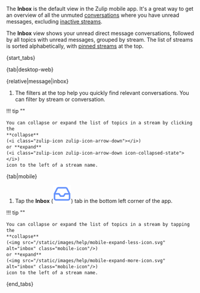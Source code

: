 The **Inbox** is the default view in the Zulip mobile app. It's a great way to
get an overview of all the unmuted [conversations](/help/recent-conversations)
where you have unread messages, excluding [inactive
streams](/help/manage-inactive-streams).

The **Inbox** view shows your unread direct message conversations, followed by
all topics with unread messages, grouped by stream. The list of streams is
sorted alphabetically, with [pinned streams](/help/pin-a-stream) at the top.

{start_tabs}

{tab|desktop-web}

{relative|message|inbox}

1. The filters at the top help you quickly find relevant conversations.
   You can filter by stream or conversation.

!!! tip ""

    You can collapse or expand the list of topics in a stream by clicking the
    **collapse**
    (<i class="zulip-icon zulip-icon-arrow-down"></i>)
    or **expand**
    (<i class="zulip-icon zulip-icon-arrow-down icon-collapsed-state"></i>)
    icon to the left of a stream name.

{tab|mobile}

1. Tap the **Inbox**
   (<img src="/static/images/help/mobile-inbox-icon.svg" alt="inbox" class="mobile-icon"/>)
   tab in the bottom left corner of the app.

!!! tip ""

    You can collapse or expand the list of topics in a stream by tapping the
    **collapse**
    (<img src="/static/images/help/mobile-expand-less-icon.svg" alt="inbox" class="mobile-icon"/>)
    or **expand**
    (<img src="/static/images/help/mobile-expand-more-icon.svg" alt="inbox" class="mobile-icon"/>)
    icon to the left of a stream name.

{end_tabs}
